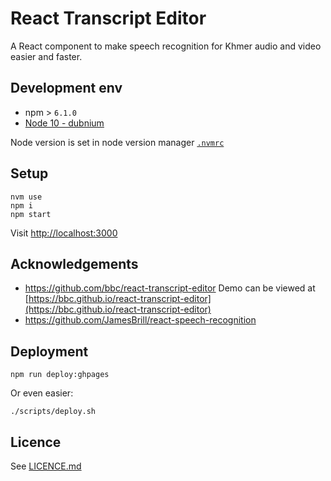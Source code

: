 # React Transcript Editor

A React component to make speech recognition for Khmer audio and video easier and faster.

## Development env

- npm > `6.1.0`
- [Node 10 - dubnium](https://scotch.io/tutorials/whats-new-in-node-10-dubnium)

Node version is set in node version manager [`.nvmrc`](https://github.com/creationix/nvm#nvmrc)

<!-- _Coding style convention ref optional, eg which linter to use_ -->

<!-- _Linting, github pre-push hook - optional_ -->


## Setup
```
nvm use
npm i
npm start
```

Visit [http://localhost:3000](http://localhost:3000)


## Acknowledgements
- https://github.com/bbc/react-transcript-editor
Demo can be viewed at [https://bbc.github.io/react-transcript-editor](https://bbc.github.io/react-transcript-editor)
- https://github.com/JamesBrill/react-speech-recognition

## Deployment

```
npm run deploy:ghpages
```
Or even easier:
```
./scripts/deploy.sh
```

## Licence

See [LICENCE.md](./LICENCE.md)

